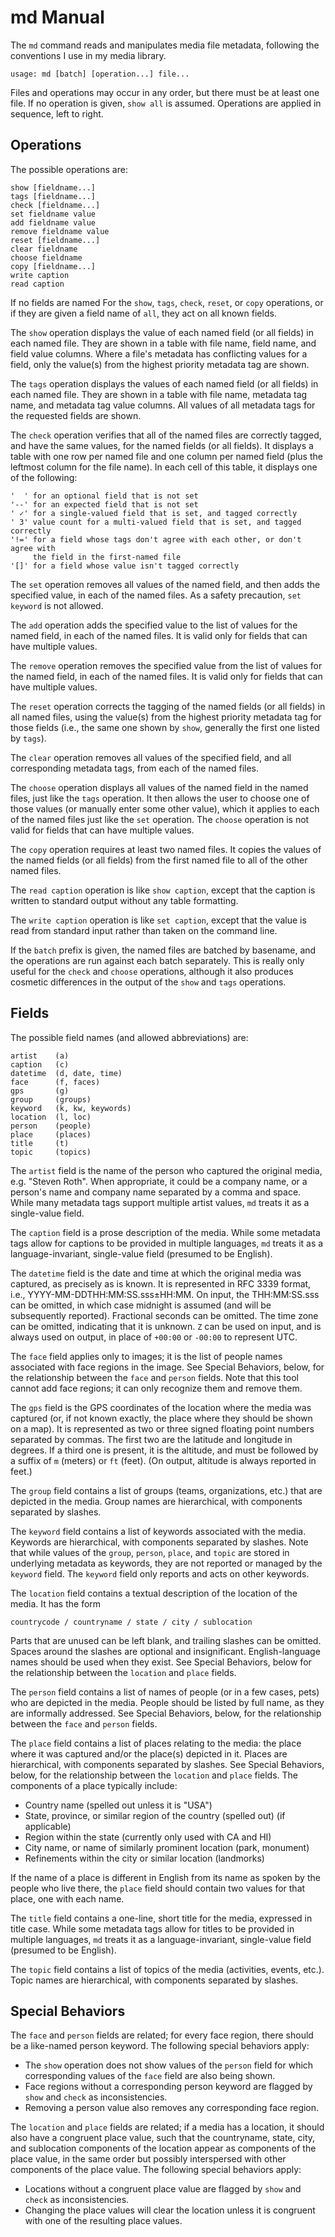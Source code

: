 # md Manual

The `md` command reads and manipulates media file metadata, following the
conventions I use in my media library.

    usage: md [batch] [operation...] file...

Files and operations may occur in any order, but there must be at least one
file. If no operation is given, `show all` is assumed. Operations are applied
in sequence, left to right.

## Operations

The possible operations are:

    show [fieldname...]
    tags [fieldname...]
    check [fieldname...]
    set fieldname value
    add fieldname value
    remove fieldname value
    reset [fieldname...]
    clear fieldname
    choose fieldname
    copy [fieldname...]
    write caption
    read caption

If no fields are named For the `show`, `tags`, `check`, `reset`, or `copy`
operations, or if they are given a field name of `all`, they act on all known
fields.

The `show` operation displays the value of each named field (or all fields) in
each named file. They are shown in a table with file name, field name, and
field value columns. Where a file's metadata has conflicting values for a
field, only the value(s) from the highest priority metadata tag are shown.

The `tags` operation displays the values of each named field (or all fields) in
each named file. They are shown in a table with file name, metadata tag name,
and metadata tag value columns. All values of all metadata tags for the
requested fields are shown.

The `check` operation verifies that all of the named files are correctly tagged,
and have the same values, for the named fields (or all fields). It displays a
table with one row per named file and one column per named field (plus the
leftmost column for the file name). In each cell of this table, it displays one
of the following:

    '  ' for an optional field that is not set
    '--' for an expected field that is not set
    ' ✓' for a single-valued field that is set, and tagged correctly
    ' 3' value count for a multi-valued field that is set, and tagged correctly
    '!=' for a field whose tags don't agree with each other, or don't agree with
         the field in the first-named file
    '[]' for a field whose value isn't tagged correctly

The `set` operation removes all values of the named field, and then adds the
specified value, in each of the named files. As a safety precaution,
`set keyword` is not allowed.

The `add` operation adds the specified value to the list of values for the named
field, in each of the named files. It is valid only for fields that can have
multiple values.

The `remove` operation removes the specified value from the list of values for
the named field, in each of the named files. It is valid only for fields that
can have multiple values.

The `reset` operation corrects the tagging of the named fields (or all fields)
in all named files, using the value(s) from the highest priority metadata tag
for those fields (i.e., the same one shown by `show`, generally the first one
listed by `tags`).

The `clear` operation removes all values of the specified field, and all
corresponding metadata tags, from each of the named files.

The `choose` operation displays all values of the named field in the named
files, just like the `tags` operation. It then allows the user to choose one of
those values (or manually enter some other value), which it applies to each of
the named files just like the `set` operation. The `choose` operation is not
valid for fields that can have multiple values.

The `copy` operation requires at least two named files. It copies the values of
the named fields (or all fields) from the first named file to all of the other
named files.

The `read caption` operation is like `show caption`, except that the caption is
written to standard output without any table formatting.

The `write caption` operation is like `set caption`, except that the value is
read from standard input rather than taken on the command line.

If the `batch` prefix is given, the named files are batched by basename, and the
operations are run against each batch separately. This is really only useful for
the `check` and `choose` operations, although it also produces cosmetic
differences in the output of the `show` and `tags` operations.

## Fields

The possible field names (and allowed abbreviations) are:

    artist    (a)
    caption   (c)
    datetime  (d, date, time)
    face      (f, faces)
    gps       (g)
    group     (groups)
    keyword   (k, kw, keywords)
    location  (l, loc)
    person    (people)
    place     (places)
    title     (t)
    topic     (topics)

The `artist` field is the name of the person who captured the original media,
e.g. "Steven Roth". When appropriate, it could be a company name, or a person's
name and company name separated by a comma and space. While many metadata tags
support multiple artist values, `md` treats it as a single-value field.

The `caption` field is a prose description of the media. While some metadata
tags allow for captions to be provided in multiple languages, `md` treats it as
a language-invariant, single-value field (presumed to be English).

The `datetime` field is the date and time at which the original media was
captured, as precisely as is known. It is represented in RFC 3339 format, i.e.,
YYYY-MM-DDTHH:MM:SS.sss±HH:MM. On input, the THH:MM:SS.sss can be omitted, in
which case midnight is assumed (and will be subsequently reported). Fractional
seconds can be omitted. The time zone can be omitted, indicating that it is
unknown. `Z` can be used on input, and is always used on output, in place of
`+00:00` or `-00:00` to represent UTC.

The `face` field applies only to images; it is the list of people names
associated with face regions in the image. See Special Behaviors, below, for
the relationship between the `face` and `person` fields. Note that this tool
cannot add face regions; it can only recognize them and remove them.

The `gps` field is the GPS coordinates of the location where the media was
captured (or, if not known exactly, the place where they should be shown on a
map). It is represented as two or three signed floating point numbers separated
by commas. The first two are the latitude and longitude in degrees. If a third
one is present, it is the altitude, and must be followed by a suffix of `m`
(meters) or `ft` (feet). (On output, altitude is always reported in feet.)

The `group` field contains a list of groups (teams, organizations, etc.) that
are depicted in the media. Group names are hierarchical, with components
separated by slashes.

The `keyword` field contains a list of keywords associated with the media.
Keywords are hierarchical, with components separated by slashes. Note that
while values of the `group`, `person`, `place`, and `topic` are stored in
underlying metadata as keywords, they are not reported or managed by the
`keyword` field. The `keyword` field only reports and acts on other keywords.

The `location` field contains a textual description of the location of the
media. It has the form

    countrycode / countryname / state / city / sublocation

Parts that are unused can be left blank, and trailing slashes can be omitted.
Spaces around the slashes are optional and insignificant. English-language names
should be used when they exist. See Special Behaviors, below for the
relationship between the `location` and `place` fields.

The `person` field contains a list of names of people (or in a few cases, pets)
who are depicted in the media. People should be listed by full name, as they
are informally addressed. See Special Behaviors, below, for the relationship
between the `face` and `person` fields.

The `place` field contains a list of places relating to the media: the place
where it was captured and/or the place(s) depicted in it. Places are
hierarchical, with components separated by slashes. See Special Behaviors,
below, for the relationship between the `location` and `place` fields. The
components of a place typically include:

- Country name (spelled out unless it is "USA")
- State, province, or similar region of the country (spelled out) (if applicable)
- Region within the state (currently only used with CA and HI)
- City name, or name of similarly prominent location (park, monument)
- Refinements within the city or similar location (landmorks)

If the name of a place is different in English from its name as spoken by the
people who live there, the `place` field should contain two values for that
place, one with each name.

The `title` field contains a one-line, short title for the media, expressed in
title case. While some metadata tags allow for titles to be provided in
multiple languages, `md` treats it as a language-invariant, single-value field
(presumed to be English).

The `topic` field contains a list of topics of the media (activities, events,
etc.). Topic names are hierarchical, with components separated by slashes.

## Special Behaviors

The `face` and `person` fields are related; for every face region, there should
be a like-named person keyword. The following special behaviors apply:

- The `show` operation does not show values of the `person` field for which
  corresponding values of the `face` field are also being shown.
- Face regions without a corresponding person keyword are flagged by `show` and
  `check` as inconsistencies.
- Removing a person value also removes any corresponding face region.

The `location` and `place` fields are related; if a media has a location, it
should also have a congruent place value, such that the countryname, state,
city, and sublocation components of the location appear as components of the
place value, in the same order but possibly interspersed with other components
of the place value. The following special behaviors apply:

- Locations without a congruent place value are flagged by `show` and `check` as
  inconsistencies.
- Changing the place values will clear the location unless it is congruent with
  one of the resulting place values.
